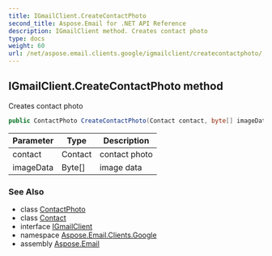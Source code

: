 ```yaml
---
title: IGmailClient.CreateContactPhoto
second_title: Aspose.Email for .NET API Reference
description: IGmailClient method. Creates contact photo
type: docs
weight: 60
url: /net/aspose.email.clients.google/igmailclient/createcontactphoto/
---
```

## IGmailClient.CreateContactPhoto method

Creates contact photo

```csharp
public ContactPhoto CreateContactPhoto(Contact contact, byte[] imageData)
```

| Parameter | Type | Description |
| --- | --- | --- |
| contact | Contact | contact photo |
| imageData | Byte[] | image data |

### See Also

* class [ContactPhoto](../../../aspose.email.personalinfo/contactphoto/)
* class [Contact](../../../aspose.email.personalinfo/contact/)
* interface [IGmailClient](../)
* namespace [Aspose.Email.Clients.Google](../../igmailclient/)
* assembly [Aspose.Email](../../../)


